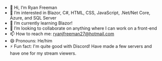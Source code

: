 - 👋 Hi, I’m Ryan Freeman
- 👀 I’m interested in Blazor, C#, HTML, CSS, JavaScript, .Net/Net Core, Azure, and SQL Server
- 🌱 I’m currently learning Blazor!
- 💞️ I’m looking to collaborate on anything where I can work on a front-end
- 📫 How to reach me: ryanjfreeman27@hotmail.com
- 😄 Pronouns: He/him
- ⚡ Fun fact: I'm quite good with Discord! Have made a few servers and have one for my stream viewers.

<!---
RyanFreeman2708/RyanFreeman2708 is a ✨ special ✨ repository because its `README.md` (this file) appears on your GitHub profile.
You can click the Preview link to take a look at your changes.
--->

